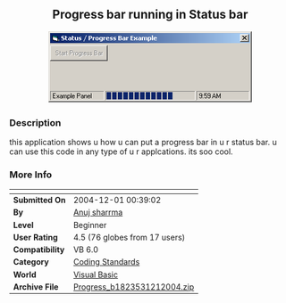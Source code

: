 ﻿<div align="center">

## Progress bar running in Status bar

<img src="PIC2004121038522694.jpg">
</div>

### Description

this application shows u how u can put a progress bar in u r status bar. u can use this code in any type of u r applcations. its soo cool.
 
### More Info
 


<span>             |<span>
---                |---
**Submitted On**   |2004-12-01 00:39:02
**By**             |[Anuj sharrma](https://github.com/Planet-Source-Code/PSCIndex/blob/master/ByAuthor/anuj-sharrma.md)
**Level**          |Beginner
**User Rating**    |4.5 (76 globes from 17 users)
**Compatibility**  |VB 6\.0
**Category**       |[Coding Standards](https://github.com/Planet-Source-Code/PSCIndex/blob/master/ByCategory/coding-standards__1-43.md)
**World**          |[Visual Basic](https://github.com/Planet-Source-Code/PSCIndex/blob/master/ByWorld/visual-basic.md)
**Archive File**   |[Progress\_b1823531212004\.zip](https://github.com/Planet-Source-Code/anuj-sharrma-progress-bar-running-in-status-bar__1-57480/archive/master.zip)








